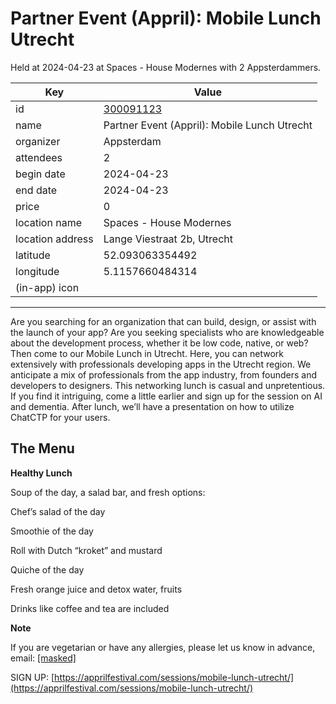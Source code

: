 # Partner Event (Appril): Mobile Lunch Utrecht
Held at 2024-04-23 at Spaces - House Modernes with 2 Appsterdammers.
        
|Key|Value
|---|---|
|id|[300091123](https://www.meetup.com/appsterdam/events/300091123/)|
|name|Partner Event (Appril): Mobile Lunch Utrecht|
|organizer|Appsterdam|
|attendees|2|
|begin date|2024-04-23|
|end date|2024-04-23|
|price|0|
|location name|Spaces - House Modernes|
|location address|Lange Viestraat 2b, Utrecht|
|latitude|52.093063354492|
|longitude|5.1157660484314|
|(in-app) icon||

---

Are you searching for an organization that can build, design, or assist with the launch of your app? Are you seeking specialists who are knowledgeable about the development process, whether it be low code, native, or web? Then come to our Mobile Lunch in Utrecht. Here, you can network extensively with professionals developing apps in the Utrecht region. We anticipate a mix of professionals from the app industry, from founders and developers to designers. This networking lunch is casual and unpretentious. If you find it intriguing, come a little earlier and sign up for the session on AI and dementia. After lunch, we’ll have a presentation on how to utilize ChatCTP for your users.

## The Menu

**Healthy Lunch**

Soup of the day, a salad bar, and fresh options:

Chef’s salad of the day

Smoothie of the day

Roll with Dutch “kroket” and mustard

Quiche of the day

Fresh orange juice and detox water, fruits

Drinks like coffee and tea are included

**Note**

If you are vegetarian or have any allergies, please let us know in advance, email: [[masked]](mailto:[masked])

SIGN UP: [https://apprilfestival.com/sessions/mobile-lunch-utrecht/](https://apprilfestival.com/sessions/mobile-lunch-utrecht/) 

